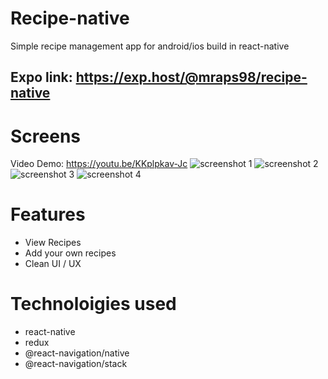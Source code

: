 # Recipe-native
Simple recipe management app for android/ios build in react-native
## Expo link: https://exp.host/@mraps98/recipe-native

# Screens
Video Demo: https://youtu.be/KKplpkav-Jc
![screenshot 1](https://github.com/mraps98/recipe-native/blob/master/001.jpg)
![screenshot 2](https://github.com/mraps98/recipe-native/blob/master/002.jpg)
![screenshot 3](https://github.com/mraps98/recipe-native/blob/master/003.jpg)
![screenshot 4](https://github.com/mraps98/recipe-native/blob/master/004.jpg)

# Features
* View Recipes
* Add your own recipes
* Clean UI / UX


# Technoloigies used
* react-native
* redux
* @react-navigation/native
* @react-navigation/stack
